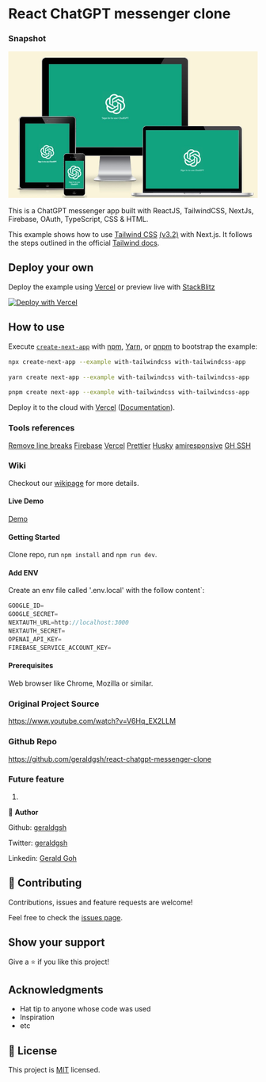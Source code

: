 # React ChatGPT messenger clone

### Snapshot

![](https://github.com/geraldgsh/react-chatgpt-messenger-clone/blob/main/public/chatgptresponsive.jpg)

This is a ChatGPT messenger app built with ReactJS, TailwindCSS, NextJs, Firebase, OAuth, TypeScript, CSS & HTML.

This example shows how to use [Tailwind CSS](https://tailwindcss.com/) [(v3.2)](https://tailwindcss.com/blog/tailwindcss-v3-2) with Next.js. It follows the steps outlined in the official [Tailwind docs](https://tailwindcss.com/docs/guides/nextjs).

## Deploy your own

Deploy the example using [Vercel](https://vercel.com?utm_source=github&utm_medium=readme&utm_campaign=next-example) or preview live with [StackBlitz](https://stackblitz.com/github/vercel/next.js/tree/canary/examples/with-tailwindcss)

[![Deploy with Vercel](https://vercel.com/button)](https://vercel.com/new/git/external?repository-url=https://github.com/vercel/next.js/tree/canary/examples/with-tailwindcss&project-name=with-tailwindcss&repository-name=with-tailwindcss)

## How to use

Execute [`create-next-app`](https://github.com/vercel/next.js/tree/canary/packages/create-next-app) with [npm](https://docs.npmjs.com/cli/init), [Yarn](https://yarnpkg.com/lang/en/docs/cli/create/), or [pnpm](https://pnpm.io) to bootstrap the example:

```bash
npx create-next-app --example with-tailwindcss with-tailwindcss-app
```

```bash
yarn create next-app --example with-tailwindcss with-tailwindcss-app
```

```bash
pnpm create next-app --example with-tailwindcss with-tailwindcss-app
```

Deploy it to the cloud with [Vercel](https://vercel.com/new?utm_source=github&utm_medium=readme&utm_campaign=next-example) ([Documentation](https://nextjs.org/docs/deployment)).

### Tools references

[Remove line breaks](https://www.textfixer.com/tools/remove-line-breaks.php)
[Firebase](https://console.firebase.google.com/)
[Vercel](https://console.cloud.google.com/)
[Prettier](https://prettier.io/)
[Husky](https://www.freecodecamp.org/news/how-to-add-commit-hooks-to-git-with-husky-to-automate-code-tasks/)
[amiresponsive](https://ui.dev/amiresponsive)
[GH SSH](https://www.youtube.com/watch?v=1Km-x_8DSpk)

### Wiki

Checkout our [wikipage](https://github.com/geraldgsh/react-chatgpt-messenger-clone/wiki) for more details.

#### Live Demo

[Demo](https://react-chatgpt-messenger-clone-kwxq8kfcg-geraldgsh.vercel.app/chat/v1dlCIYfdZv8PXuHqdtr)

#### Getting Started

Clone repo, run `npm install` and `npm run dev`.

#### Add ENV

Create an env file called '.env.local' with the follow content`:

```javascript
GOOGLE_ID=
GOOGLE_SECRET=
NEXTAUTH_URL=http://localhost:3000
NEXTAUTH_SECRET=
OPENAI_API_KEY=
FIREBASE_SERVICE_ACCOUNT_KEY=
```

#### Prerequisites

Web browser like Chrome, Mozilla or similar.

### Original Project Source

https://www.youtube.com/watch?v=V6Hq_EX2LLM

### Github Repo

https://github.com/geraldgsh/react-chatgpt-messenger-clone

### Future feature

1.

👤 **Author**

Github: [geraldgsh](https://github.com/geraldgsh)

Twitter: [geraldgsh](https://github.com/geraldgsh)

Linkedin: [Gerald Goh](https://www.linkedin.com/geraldgsh)

## 🤝 Contributing

Contributions, issues and feature requests are welcome!

Feel free to check the [issues page](https://github.com/geraldgsh/react-chatgpt-messenger-clone/issues).

## Show your support

Give a ⭐️ if you like this project!

## Acknowledgments

-   Hat tip to anyone whose code was used
-   Inspiration
-   etc

## 📝 License

This project is [MIT](lic.url) licensed.
